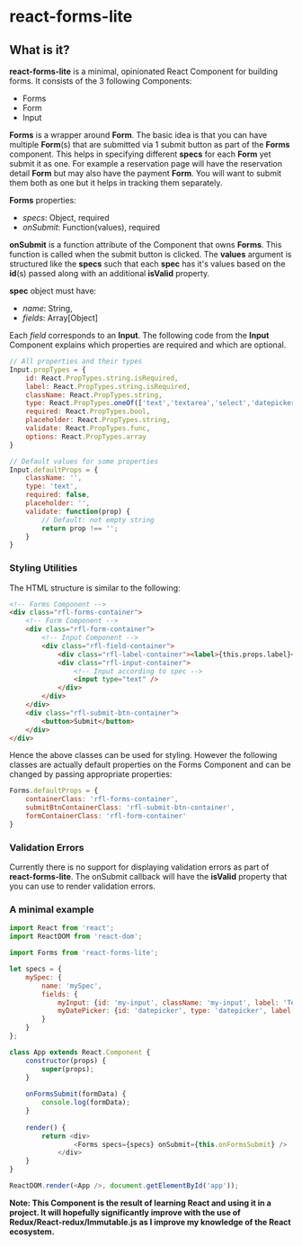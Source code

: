 # react-forms-lite

## What is it?
**react-forms-lite** is a minimal, opinionated React Component for building forms. It consists of the 3 following Components:
 - Forms
 - Form
 - Input

**Forms** is a wrapper around **Form**. The basic idea is that you can have multiple **Form**(s) that are submitted via 1 submit button as part of the **Forms** component. This helps in specifying different **specs** for each **Form** yet submit it as one. For example a reservation page will have the reservation detail **Form** but may also have the payment **Form**. You will want to submit them both as one but it helps in tracking them separately.

**Forms** properties:
 - *specs*: Object, required
 - *onSubmit*: Function(values), required

**onSubmit** is a function attribute of the Component that owns **Forms**. This function is called when the submit button is clicked. The **values** argument is structured like the **specs** such that each **spec** has it's values based on the **id**(s) passed along with an additional **isValid** property.
 
**spec** object must have:
 - *name*: String,
 - *fields*: Array[Object]


Each *field* corresponds to an **Input**. The following code from the **Input** Component explains which properties are required and which are optional.

```javascript
// All properties and their types
Input.propTypes = {
    id: React.PropTypes.string.isRequired,
    label: React.PropTypes.string.isRequired,
    className: React.PropTypes.string,
    type: React.PropTypes.oneOf(['text','textarea','select','datepicker']),
    required: React.PropTypes.bool,
    placeholder: React.PropTypes.string,
    validate: React.PropTypes.func,
    options: React.PropTypes.array
}

// Default values for some properties
Input.defaultProps = {
    className: '',
    type: 'text',
    required: false,
    placeholder: '',
    validate: function(prop) {
        // Default: not empty string
        return prop !== '';
    }
}
```

### Styling Utilities
The HTML structure is similar to the following:

```HTML
<!-- Forms Component -->
<div class="rfl-forms-container">
    <!-- Form Component -->
    <div class="rfl-form-container">
        <!-- Input Component -->
        <div class="rfl-field-container">
            <div class="rfl-label-container"><label>{this.props.label}</label></div>
            <div class="rfl-input-container">
                <!-- Input according to spec -->
                <input type="text" />
            </div>
        </div>
    </div>
    <div class="rfl-submit-btn-container">
        <button>Submit</button>
    </div>
</div>
```

Hence the above classes can be used for styling. However the following classes are actually default properties on the Forms Component and can be changed by passing appropriate properties:

```javascript
Forms.defaultProps = {
    containerClass: 'rfl-forms-container',
    submitBtnContainerClass: 'rfl-submit-btn-container',
    formContainerClass: 'rfl-form-container'
}
```

### Validation Errors
Currently there is no support for displaying validation errors as part of **react-forms-lite**. The onSubmit callback will have the **isValid** property that you can use to render validation errors.

### A minimal example
```javascript
import React from 'react';
import ReactDOM from 'react-dom';

import Forms from 'react-forms-lite';

let specs = {
    mySpec: {
        name: 'mySpec',
        fields: {
            myInput: {id: 'my-input', className: 'my-input', label: 'Text Field'},
            myDatePicker: {id: 'datepicker', type: 'datepicker', label: 'DatePicker'}
        }
    }
};

class App extends React.Component {
    constructor(props) {
        super(props);
    }
    
    onFormsSubmit(formData) {
        console.log(formData);
    }
    
    render() {
        return <div>
                <Forms specs={specs} onSubmit={this.onFormsSubmit} />
            </div>
    }
}

ReactDOM.render(<App />, document.getElementById('app'));
```

**Note: This Component is the result of learning React and using it in a project. It will hopefully significantly improve with
the use of Redux/React-redux/Immutable.js as I improve my knowledge of the React ecosystem.**


